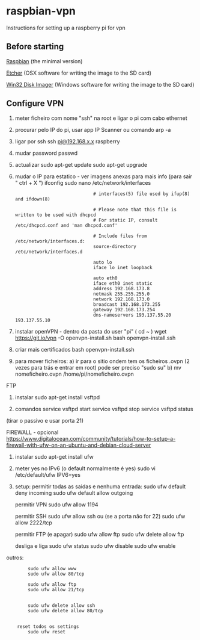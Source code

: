 # raspbian-vpn
Instructions for setting up a raspberry pi for vpn



## Before starting
[Raspbian](https://www.raspberrypi.org/downloads/raspbian/) (the minimal version)

[Etcher](https://etcher.io) (OSX software for writing the image to the SD card)

[Win32 Disk Imager](https://sourceforge.net/projects/win32diskimager/) (Windows software for writing the image to the SD card)





## Configure VPN

1. meter ficheiro com nome "ssh" na root e ligar o pi com cabo ethernet

2. procurar pelo IP do pi, usar app IP Scanner ou comando
			arp -a

3. ligar por ssh
			ssh pi@192.168.x.x
			raspberry

4. mudar password
			passwd

5. actualizar
			sudo apt-get update
			sudo apt-get upgrade

6. mudar o IP para estatico - ver imagens anexas para mais info (para sair " ctrl + X ")
			ifconfig
			sudo nano /etc/network/interfaces

									# interfaces(5) file used by ifup(8) and ifdown(8)

									# Please note that this file is written to be used with dhcpcd
									# For static IP, consult /etc/dhcpcd.conf and 'man dhcpcd.conf'

									# Include files from /etc/network/interfaces.d:
									source-directory /etc/network/interfaces.d

									auto lo
									iface lo inet loopback

									auto eth0
									iface eth0 inet static
									address 192.168.173.8
									netmask 255.255.255.0
									network 192.168.173.0
									broadcast 192.168.173.255
									gateway 192.168.173.254
									dns-nameservers 193.137.55.20 193.137.55.10


7. instalar openVPN - dentro da pasta do user "pi" ( cd ~ )
			wget https://git.io/vpn -O openvpn-install.sh
			bash openvpn-install.ssh

8. criar mais certificados
			bash openvpn-install.ssh

9. para mover ficheiros:
	a) ir para o sitio ondem tem os ficheiros .ovpn (2 vezes para trás e entrar em root) pode ser preciso "sudo su"
	b) 		mv nomeficheiro.ovpn /home/pi/nomeficheiro.ovpn









FTP

1. instalar
			sudo apt-get install vsftpd

2. comandos
			service vsftpd start
			service vsftpd stop
			service vsftpd status

(tirar o passivo e usar porta 21)







FIREWALL - opcional
https://www.digitalocean.com/community/tutorials/how-to-setup-a-firewall-with-ufw-on-an-ubuntu-and-debian-cloud-server

1. instalar
			sudo apt-get install ufw

2. meter yes no IPv6 (o default normalmente é yes)
			sudo vi /etc/default/ufw
			IPV6=yes

3. setup:
	permitir todas as saidas e nenhuma entrada:
			sudo ufw default deny incoming
			sudo ufw default allow outgoing

	permitir VPN
			sudo ufw allow 1194

	permitir SSH
			sudo ufw allow ssh
		ou (se a porta não for 22)
			sudo ufw allow 2222/tcp

	permitir FTP (e apagar)
			sudo ufw allow ftp
			sudo ufw delete allow ftp


	desliga e liga
		sudo ufw status
		sudo ufw disable
		sudo ufw enable







outros:

			sudo ufw allow www
			sudo ufw allow 80/tcp

			sudo ufw allow ftp
			sudo ufw allow 21/tcp


			sudo ufw delete allow ssh
			sudo ufw delete allow 80/tcp


		reset todos os settings
			sudo ufw reset


